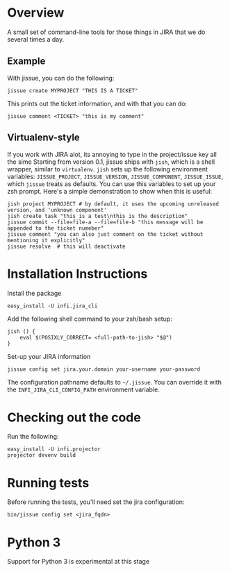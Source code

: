 Overview
========
A small set of command-line tools for those things in JIRA that we do several times a day.


Example
-------
With jissue, you can do the following:

    jissue create MYPROJECT "THIS IS A TICKET"

This prints out the ticket information, and with that you can do:

    jissue comment <TICKET> "this is my comment"


Virtualenv-style
----------------
If you work with JIRA alot, its annoying to type in the project/issue key all the sime
Starting from version 0.1, jissue ships with `jish`, which is a shell wrapper, similar to `virtualenv`.
`jish` sets up the following environment variables: `JISSUE_PROJECT`, `JISSUE_VERSION`, `JISSUE_COMPONENT`, `JISSUE_ISSUE`, which `jissue` treats as defaults. You can use this variables to set up your zsh prompt.
Here's a simple demonstration to show when this is useful:

    jish project MYPROJECT # by default, it uses the upcoming unreleased version, and 'unknown component'
    jish create task "this is a test\nthis is the description"
    jissue commit --file=file-a --file=file-b "this message will be appended to the ticket numeber"
    jissue comment "you can also just comment on the ticket without mentioning it explicitly"
    jissue resolve  # this will deactivate


Installation Instructions
=========================

Install the package

    easy_install -U infi.jira_cli


Add the following shell command to your zsh/bash setup:

    jish () {
        eval $(POSIXLY_CORRECT= <full-path-to-jish> "$@")
    }


Set-up your JIRA information

    jissue config set jira.your.domain your-username your-password

The configuration pathname defaults to `~/.jissue`. You can
override it with the `INFI_JIRA_CLI_CONFIG_PATH` environment
variable.

Checking out the code
=====================

Run the following:

    easy_install -U infi.projector
    projector devenv build


Running tests
=============

Before running the tests, you'll need set the jira configuration:

    bin/jissue config set <jira_fqdn>

Python 3
========

Support for Python 3 is experimental at this stage
